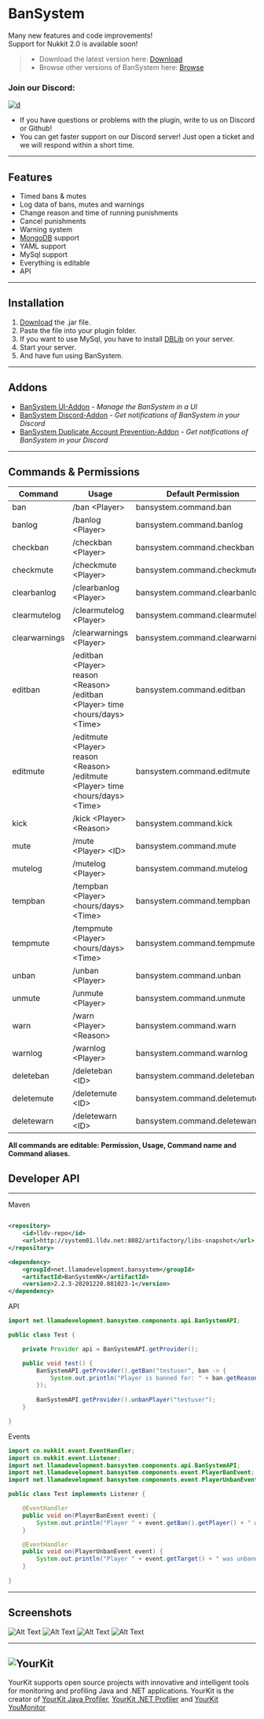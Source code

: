 # BanSystem

Many new features and code improvements!\
Support for Nukkit 2.0 is available soon!

> * Download the latest version here: [Download](https://cloudburstmc.org/resources/bansystem.332/download)
> * Browse other versions of BanSystem here: [Browse](https://cloudburstmc.org/resources/bansystem.332/history)

### Join our Discord: 
[![d](https://img.shields.io/discord/323953253458903040.svg)](https://discord.gg/Qcuv2f6)
* If you have questions or problems with the plugin, write to us on Discord or Github!
* You can get faster support on our Discord server! Just open a ticket and we will respond within a short time.

---

## Features

* Timed bans & mutes
* Log data of bans, mutes and warnings
* Change reason and time of running punishments
* Cancel punishments
* Warning system
* [MongoDB](https://mongodb.com) support
* YAML support
* MySql support
* Everything is editable
* API

---

## Installation

1. [Download](https://cloudburstmc.org/resources/bansystem.332/download) the .jar file.
2. Paste the file into your plugin folder.
3. If you want to use MySql, you have to install [DBLib](https://cloudburstmc.org/resources/dblib.12) on your server.
4. Start your server.
5. And have fun using BanSystem.

---

## Addons

* [BanSystem UI-Addon](https://cloudburstmc.org/resources/bansystem-ui-addon.468/download) - _Manage the BanSystem in a UI_
* [BanSystem Discord-Addon](https://cloudburstmc.org/resources/bansystem-discord-addon.575/download) - _Get notifications of BanSystem in your Discord_
* [BanSystem Duplicate Account Prevention-Addon](https://cloudburstmc.org/resources/bansystem-discord-addon.575/download) - _Get notifications of BanSystem in your Discord_

---

## Commands & Permissions

Command | Usage | Default Permission
------------ | ------------- | -------------
ban |    /ban \<Player> <ID> |    bansystem.command.ban
banlog    |/banlog \<Player>    | bansystem.command.banlog
checkban|    /checkban \<Player>|    bansystem.command.checkban
checkmute|    /checkmute \<Player>|    bansystem.command.checkmute
clearbanlog    |/clearbanlog \<Player>    | bansystem.command.clearbanlog
clearmutelog|    /clearmutelog \<Player>|    bansystem.command.clearmutelog
clearwarnings    |/clearwarnings \<Player>|    bansystem.command.clearwarnings
editban    | /editban \<Player> reason \<Reason> <br> /editban \<Player> time \<hours/days> \<Time>|    bansystem.command.editban
editmute    | /editmute \<Player> reason \<Reason> <br> /editmute \<Player> time \<hours/days> \<Time>|    bansystem.command.editmute
kick    |/kick \<Player> \<Reason>|    bansystem.command.kick
mute    |/mute \<Player> \<ID>    |bansystem.command.mute
mutelog    |/mutelog \<Player>    |bansystem.command.mutelog
tempban    |/tempban \<Player> \<hours/days> \<Time>|    bansystem.command.tempban
tempmute    |/tempmute \<Player> \<hours/days> \<Time>    |bansystem.command.tempmute
unban    |/unban \<Player>    |bansystem.command.unban
unmute    |/unmute \<Player>|    bansystem.command.unmute
warn    |/warn \<Player> \<Reason>|    bansystem.command.warn
warnlog    |/warnlog \<Player>    |bansystem.command.warnlog
deleteban    |/deleteban \<ID>    |bansystem.command.deleteban
deletemute    |/deletemute \<ID>|    bansystem.command.deletemute
deletewarn    |/deletewarn \<ID>|    bansystem.command.deletewarn

**All commands are editable: Permission, Usage, Command name and Command aliases.**

## Developer API

---

Maven
```xml

<repository>
    <id>lldv-repo</id>
    <url>http://system01.lldv.net:8082/artifactory/libs-snapshot</url>
</repository>

<dependency>
    <groupId>net.llamadevelopment.bansystem</groupId>
    <artifactId>BanSystemNK</artifactId>
    <version>2.2.3-20201220.081023-1</version>
</dependency>
```

API

```java
import net.llamadevelopment.bansystem.components.api.BanSystemAPI;

public class Test {

    private Provider api = BanSystemAPI.getProvider();

    public void test() {
        BanSystemAPI.getProvider().getBan("testuser", ban -> {
            System.out.println("Player is banned for: " + ban.getReason());
        });
        
        BanSystemAPI.getProvider().unbanPlayer("testuser");
    }

}
```

Events

```java
import cn.nukkit.event.EventHandler;
import cn.nukkit.event.Listener;
import net.llamadevelopment.bansystem.components.api.BanSystemAPI;
import net.llamadevelopment.bansystem.components.event.PlayerBanEvent;
import net.llamadevelopment.bansystem.components.event.PlayerUnbanEvent;

public class Test implements Listener {

    @EventHandler
    public void on(PlayerBanEvent event) {
        System.out.println("Player " + event.getBan().getPlayer() + " was banned for " + event.getBan().getReason() + "!");
    }

    @EventHandler
    public void on(PlayerUnbanEvent event) {
        System.out.println("Player " + event.getTarget() + " was unbanned!");
    }
    
}
```

---

## Screenshots

![Alt Text](https://cloudburstmc.org/attachments/bansystem_1-png.1814/)
![Alt Text](https://cloudburstmc.org/attachments/bansystem_2-png.1815/)
![Alt Text](https://cloudburstmc.org/attachments/bansystem_3-png.1816/)
![Alt Text](https://cloudburstmc.org/attachments/bansystem_4-png.1817/)

---

![YourKit](https://www.yourkit.com/images/yklogo.png)
------
YourKit supports open source projects with innovative and intelligent tools for monitoring and profiling Java and .NET applications. YourKit is the creator of [YourKit Java Profiler](https://www.yourkit.com/java/profiler/),
[YourKit .NET Profiler](https://www.yourkit.com/.net/profiler/")
and [YourKit YouMonitor](https://www.yourkit.com/youmonitor/)
